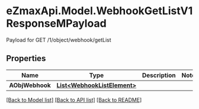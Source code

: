 # eZmaxApi.Model.WebhookGetListV1ResponseMPayload
Payload for GET /1/object/webhook/getList

## Properties

Name | Type | Description | Notes
------------ | ------------- | ------------- | -------------
**AObjWebhook** | [**List&lt;WebhookListElement&gt;**](WebhookListElement.md) |  | 

[[Back to Model list]](../README.md#documentation-for-models) [[Back to API list]](../README.md#documentation-for-api-endpoints) [[Back to README]](../README.md)

